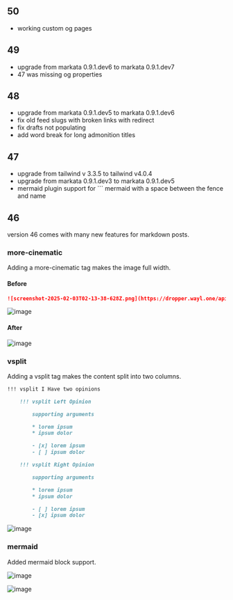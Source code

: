 ## 50

- working custom og pages

## 49

- upgrade from markata 0.9.1.dev6 to markata 0.9.1.dev7
- 47 was missing og properties

## 48

- upgrade from markata 0.9.1.dev5 to markata 0.9.1.dev6
- fix old feed slugs with broken links with redirect
- fix drafts not populating
- add word break for long admonition titles

## 47

- upgrade from tailwind v 3.3.5 to tailwind v4.0.4
- upgrade from markata 0.9.1.dev3 to markata 0.9.1.dev5
- mermaid plugin support for ``` mermaid with a space between the fence and name

## 46

version 46 comes with many new features for markdown posts.

### more-cinematic

Adding a more-cinematic tag makes the image full width.

#### Before

``` markdown
![screenshot-2025-02-03T02-13-38-628Z.png](https://dropper.wayl.one/api/file/2f706c5d-c591-4465-8d2b-eb18ce26aeca.png){.more-cinematic}
```

![image](https://dropper.wayl.one/api/file/1f656349-d8fb-44a3-8ab3-7a4ce72414d7.webp)

#### After

![image](https://dropper.wayl.one/api/file/a55d35e5-6d8e-4379-a241-b6ab9c3c0ed3.webp)

### vsplit

Adding a vsplit tag makes the content split into two columns.

``` markdown
!!! vsplit I Have two opinions

    !!! vsplit Left Opinion

        supporting arguments

        * lorem ipsum
        * ipsum dolor

        - [x] lorem ipsum
        - [ ] ipsum dolor

    !!! vsplit Right Opinion

        supporting arguments

        * lorem ipsum
        * ipsum dolor

        - [ ] lorem ipsum
        - [x] ipsum dolor

```

![image](https://dropper.wayl.one/api/file/d5caebcc-573a-45cf-b0c8-cb758799a3d1.webp)

### mermaid

Added mermaid block support.

![image](https://dropper.wayl.one/api/file/167a1872-788f-4a85-9d25-6b81a8a31de5.webp)

![image](https://dropper.wayl.one/api/file/90c7c02e-e03c-4521-9c39-b99369f789b4.webp)
